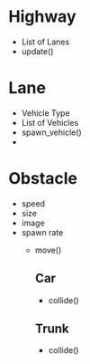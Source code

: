 Highway
==
- List of Lanes
- update()

Lane
==
- Vehicle Type
- List of Vehicles
- spawn_vehicle()
- 

Obstacle
==
- speed
- size
- image
- spawn rate
  - move()

    Car
    -- 
    - collide()

    Trunk
    -
    - collide()